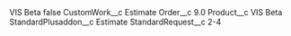 <?xml version="1.0" encoding="UTF-8"?>
<CustomMetadata xmlns="http://soap.sforce.com/2006/04/metadata" xmlns:xsi="http://www.w3.org/2001/XMLSchema-instance" xmlns:xsd="http://www.w3.org/2001/XMLSchema">
    <label>VIS Beta</label>
    <protected>false</protected>
    <values>
        <field>CustomWork__c</field>
        <value xsi:type="xsd:string">Estimate</value>
    </values>
    <values>
        <field>Order__c</field>
        <value xsi:type="xsd:double">9.0</value>
    </values>
    <values>
        <field>Product__c</field>
        <value xsi:type="xsd:string">VIS Beta</value>
    </values>
    <values>
        <field>StandardPlusaddon__c</field>
        <value xsi:type="xsd:string">Estimate</value>
    </values>
    <values>
        <field>StandardRequest__c</field>
        <value xsi:type="xsd:string">2-4</value>
    </values>
</CustomMetadata>
